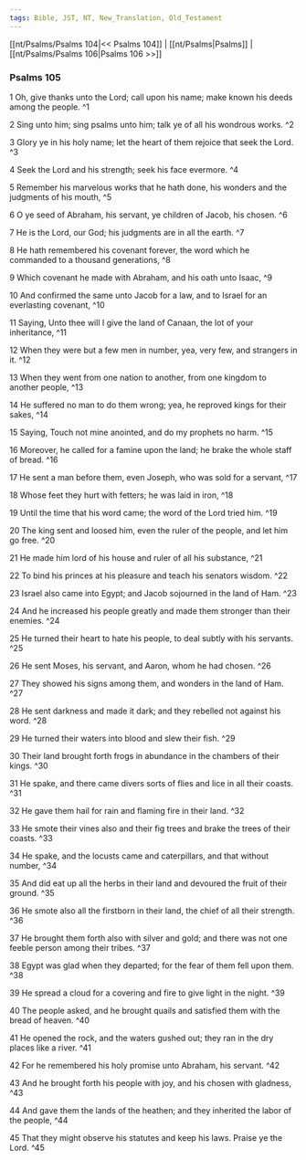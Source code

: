 ```yaml
---
tags: Bible, JST, NT, New_Translation, Old_Testament
---
```


[[nt/Psalms/Psalms 104|<< Psalms 104]] | [[nt/Psalms|Psalms]] | [[nt/Psalms/Psalms 106|Psalms 106 >>]]

### Psalms 105

1 Oh, give thanks unto the Lord; call upon his name; make known his deeds among the people.  ^1

2 Sing unto him; sing psalms unto him; talk ye of all his wondrous works.  ^2

3 Glory ye in his holy name; let the heart of them rejoice that seek the Lord.  ^3

4 Seek the Lord and his strength; seek his face evermore.  ^4

5 Remember his marvelous works that he hath done, his wonders and the judgments of his mouth,  ^5

6 O ye seed of Abraham, his servant, ye children of Jacob, his chosen.  ^6

7 He is the Lord, our God; his judgments are in all the earth.  ^7

8 He hath remembered his covenant forever, the word which he commanded to a thousand generations,  ^8

9 Which covenant he made with Abraham, and his oath unto Isaac,  ^9

10 And confirmed the same unto Jacob for a law, and to Israel for an everlasting covenant,  ^10

11 Saying, Unto thee will I give the land of Canaan, the lot of your inheritance,  ^11

12 When they were but a few men in number, yea, very few, and strangers in it.  ^12

13 When they went from one nation to another, from one kingdom to another people,  ^13

14 He suffered no man to do them wrong; yea, he reproved kings for their sakes,  ^14

15 Saying, Touch not mine anointed, and do my prophets no harm.  ^15

16 Moreover, he called for a famine upon the land; he brake the whole staff of bread.  ^16

17 He sent a man before them, even Joseph, who was sold for a servant,  ^17

18 Whose feet they hurt with fetters; he was laid in iron,  ^18

19 Until the time that his word came; the word of the Lord tried him.  ^19

20 The king sent and loosed him, even the ruler of the people, and let him go free.  ^20

21 He made him lord of his house and ruler of all his substance,  ^21

22 To bind his princes at his pleasure and teach his senators wisdom.  ^22

23 Israel also came into Egypt; and Jacob sojourned in the land of Ham.  ^23

24 And he increased his people greatly and made them stronger than their enemies.  ^24

25 He turned their heart to hate his people, to deal subtly with his servants.  ^25

26 He sent Moses, his servant, and Aaron, whom he had chosen.  ^26

27 They showed his signs among them, and wonders in the land of Ham.  ^27

28 He sent darkness and made it dark; and they rebelled not against his word.  ^28

29 He turned their waters into blood and slew their fish.  ^29

30 Their land brought forth frogs in abundance in the chambers of their kings.  ^30

31 He spake, and there came divers sorts of flies and lice in all their coasts.  ^31

32 He gave them hail for rain and flaming fire in their land.  ^32

33 He smote their vines also and their fig trees and brake the trees of their coasts.  ^33

34 He spake, and the locusts came and caterpillars, and that without number,  ^34

35 And did eat up all the herbs in their land and devoured the fruit of their ground.  ^35

36 He smote also all the firstborn in their land, the chief of all their strength.  ^36

37 He brought them forth also with silver and gold; and there was not one feeble person among their tribes.  ^37

38 Egypt was glad when they departed; for the fear of them fell upon them.  ^38

39 He spread a cloud for a covering and fire to give light in the night.  ^39

40 The people asked, and he brought quails and satisfied them with the bread of heaven.  ^40

41 He opened the rock, and the waters gushed out; they ran in the dry places like a river.  ^41

42 For he remembered his holy promise unto Abraham, his servant.  ^42

43 And he brought forth his people with joy, and his chosen with gladness,  ^43

44 And gave them the lands of the heathen; and they inherited the labor of the people,  ^44

45 That they might observe his statutes and keep his laws. Praise ye the Lord.  ^45

 
